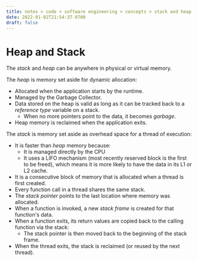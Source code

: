 ```yaml
---
title: notes > code > software engineering > concepts > stack and heap
date: 2022-01-02T21:54:37-0700
draft: false
---
```

# Heap and Stack
The *stack* and *heap* can be anywhere in physical or virtual memory.  

The *heap* is memory set aside for dynamic allocation:
- Allocated when the application starts by the runtime.
- Managed by the Garbage Collector.
- Data stored on the heap is valid as long as it can be tracked back to a *reference type* variable on a stack.
  - When no more pointers point to the data, it becomes *garbage*.
- Heap memory is reclaimed when the application exits.

The *stack* is memory set aside as overhead space for a thread of execution:  
- It is faster than *heap* memory because:
  - It is managed directly by the CPU
  - It uses a LIFO mechanism (most recently reserved block is the first to be freed), which means it is more likely to have the data in its L1 or L2 cache.
- It is a consecutive block of memory that is allocated when a thread is first created.
- Every function call in a thread shares the same stack.
- The *stack pointer* points to the last location where memory was allocated.
- When a function is invoked, a new *stack frame* is created for that function's data.
- When a function exits, its return values are copied back to the calling function via the stack:
  - The stack pointer is then moved back to the beginning of the stack frame.
- When the thread exits, the stack is reclaimed (or reused by the next thread).
